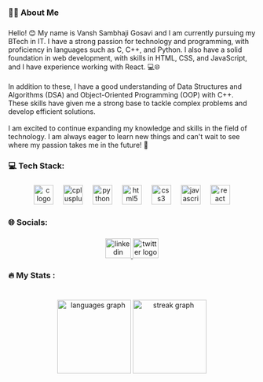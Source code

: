 <h3 align="left">👩‍💻  About Me</h3>

###

<p align="left">Hello! 😊 My name is Vansh Sambhaji Gosavi and I am currently pursuing my BTech in IT. I have a strong passion for technology and programming, with proficiency in languages such as C, C++, and Python. I also have a solid foundation in web development, with skills in HTML, CSS, and JavaScript, and I have experience working with React. 💻🌐<br><br>In addition to these, I have a good understanding of Data Structures and Algorithms (DSA) and Object-Oriented Programming (OOP) with C++. These skills have given me a strong base to tackle complex problems and develop efficient solutions.<br><br>I am excited to continue expanding my knowledge and skills in the field of technology. I am always eager to learn new things and can't wait to see where my passion takes me in the future! 🚀</p>

###

<h3 align="left">💻 Tech Stack:</h3>

###

<div align="center">
  <img src="https://cdn.jsdelivr.net/gh/devicons/devicon/icons/c/c-plain.svg" height="40" alt="c logo"  />
  <img width="12" />
  <img src="https://cdn.jsdelivr.net/gh/devicons/devicon/icons/cplusplus/cplusplus-plain.svg" height="40" alt="cplusplus logo"  />
  <img width="12" />
  <img src="https://cdn.jsdelivr.net/gh/devicons/devicon/icons/python/python-original-wordmark.svg" height="40" alt="python logo"  />
  <img width="12" />
  <img src="https://cdn.jsdelivr.net/gh/devicons/devicon/icons/html5/html5-plain.svg" height="40" alt="html5 logo"  />
  <img width="12" />
  <img src="https://cdn.jsdelivr.net/gh/devicons/devicon/icons/css3/css3-plain.svg" height="40" alt="css3 logo"  />
  <img width="12" />
  <img src="https://cdn.jsdelivr.net/gh/devicons/devicon/icons/javascript/javascript-plain.svg" height="40" alt="javascript logo"  />
  <img width="12" />
  <img src="https://cdn.jsdelivr.net/gh/devicons/devicon/icons/react/react-original-wordmark.svg" height="40" alt="react logo"  />
</div>

###

<h3 align="left">🌐 Socials:</h3>

###

<div align="center">
  <a href="https://www.linkedin.com/in/vansh-gosavi-681060258?utm_source=share&utm_campaign=share_via&utm_content=profile&utm_medium=android_app" target="_blank">
    <img src="https://raw.githubusercontent.com/maurodesouza/profile-readme-generator/master/src/assets/icons/social/linkedin/default.svg" width="52" height="40" alt="linkedin logo"  />
  </a>
  <a href="https://x.com/VanshGosavi7?t=WG6oEPb_UIYVhkIozXEtRg&s=08" target="_blank">
    <img src="https://raw.githubusercontent.com/maurodesouza/profile-readme-generator/master/src/assets/icons/social/twitter/default.svg" width="52" height="40" alt="twitter logo"  />
  </a>
</div>

###

<h3 align="left">🔥 My Stats :</h3>

###

<br clear="both">

<div align="center">
  <img src="https://github-readme-stats.vercel.app/api/top-langs?username=VanshGosavi07&locale=en&hide_title=false&layout=compact&card_width=320&langs_count=5&theme=radical&hide_border=false&order=2" height="150" alt="languages graph"  />
  <img src="https://streak-stats.demolab.com?user=VanshGosavi07&locale=en&mode=daily&theme=radical&hide_border=false&border_radius=5&order=3" height="150" alt="streak graph"  />
</div>

###
